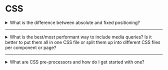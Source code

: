 # CSS

<details>
<summary>What is the difference between absolute and fixed positioning?</summary>

_Absolute positioning allows you to place any page element exactly where you want it._ You use the positioning attributes top, left, bottom. and right to set the location. Ex. `position: absolute; top: 40px; left: 40px;` (These values are relative to the parent element). When you absolute position an element you treat it as an independent element on the page, which means it  will not be affected by other elements and it won't affect other elements.

_A fixed position element is positioned relative to the viewport, or the browser window itself._ This is often used for navigation or sidebars because the viewport does not change at scrolling. So your fixed element will remain at the exact position you set it at. Ex. `position: fixed; top: 80px; left: 10px;`  

</details>

----

<details>
<summary>What is the best/most performant way to include media queries? Is it better to put them all in one CSS file or split them up into different CSS files per component or page?</summary>


**Short answer:** Do not merge your media queries.

**Long answer:**

(`max-width` is being used in the media query examples, this answer is not suggesting that `max-width` is any better or worse than using `min-width`. It is purely for demonstrating the 2 styles.)

Technically, the **most performant** way to handle media queries is to put them all into one css file and have all of your components share media queries.

```css
/* *Most performant* media query style */

.header {
  /* header default styles */
}

.footer {
  /* footer default styles */
}

@media (max-width: 600px) {
  .header {
    /* header mobile styles */
  }

  .footer {
    /* footer mobile styles */
  }
}
```

This is **not the best** way to handle media queries though. This method of writing media queries is immensely more difficult to maintain than writing separate media queries for each component. The performance gains that this method brings with it are also [practically negligible](https://benfrain.com/inline-or-combined-media-queries-in-sass-fight/) thanks to [gzip](https://en.wikipedia.org/wiki/Gzip).

The **best way** to write your media queries is to split them up component by component.

```css
/* The *best* media query style */

/********\
  header
\********/

.header {
  /* header default styles */
}
@media (max-width: 600px) {
  .header {
    /* header mobile styles */
  }
}

/********\
  footer
\********/

.footer {
  /* footer default styles */
}
@media (max-width: 600px) {
  .footer {
    /* footer mobile styles */
  }
}
```

This keeps all of the styles for a single component in one place making the project immensely easier to maintain in the long run.

You may be thinking "tooling to the rescue!" by pointing to a PostCSS plugin like [pastcss-move-media](https://www.npmjs.com/package/postcss-move-media). On the surface, this looks like a great idea. You get to write source files with as many separate media queries as you want. You then let the tooling automatically optimize the code for you by merging all the identical media queries together. It sounds great on paper but in reality it's a death trap waiting to happen.

CSS is highly dependent on the order that the styles are declared in. If both CSS rules have the same level of specificity, a rule written lower in the stylesheet will override a rule written higher in the style sheet. These automated media merging tools must rearrange the order of your CSS in order to fulfill their duty. Having an automated tool re-arrange the order of your CSS can be extremely dangerous though. If the media merge is only integrated into your build process as part of the minification step, the minification step could cause major breakages throughout your whole site.

So in short do not merge your media queries and let gzip handle the media query optimization, not automated merging tools.

</details>

----

<details>
<summary>What are CSS pre-processors and how do I get started with one?</summary>

CSS pre-processors provide additional functionalities to CSS. Each one has its own syntax (which is generally very similar to CSS) and they compile down to CSS through a compiler.

1. Why would I use a pre-processor?
- CSS while being great at what it does gets really hard to maintain over large projects. Pre-processors add functionalities that are lacking in CSS, like nesting, importing other CSS files, mixins etc. These features make it easier to maintain the code and make it more readable.

2. What options do we have?
- There are many options, some of them are: [SASS](http://sass-lang.com/), [LESS](http://lesscss.org/) and [Stylus](http://stylus-lang.com/).

3. How do I get started?
- To use most of these, you would need a form of compiler or processor to compile the files down to CSS. How they generally work is that you ask them to watch a file(.sass, .less et al.) and they compile these files on the fly. [Koala](http://koala-app.com/) is one such option for SASS and LESS.
- If you are using [VS Code](https://code.visualstudio.com/), then you can install plugins that will act as a compiler and do it for you. [Live Sass Compiler](https://marketplace.visualstudio.com/items?itemName=ritwickdey.live-sass) is an example of such an extension.

</details>

